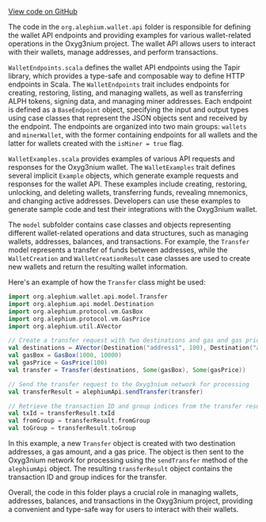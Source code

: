 [View code on GitHub](https://github.com/alephium/alephium/.autodoc/docs/json/wallet/src/main/scala/org/alephium/wallet/api)

The code in the `org.alephium.wallet.api` folder is responsible for defining the wallet API endpoints and providing examples for various wallet-related operations in the Oxyg3nium project. The wallet API allows users to interact with their wallets, manage addresses, and perform transactions.

`WalletEndpoints.scala` defines the wallet API endpoints using the Tapir library, which provides a type-safe and composable way to define HTTP endpoints in Scala. The `WalletEndpoints` trait includes endpoints for creating, restoring, listing, and managing wallets, as well as transferring ALPH tokens, signing data, and managing miner addresses. Each endpoint is defined as a `BaseEndpoint` object, specifying the input and output types using case classes that represent the JSON objects sent and received by the endpoint. The endpoints are organized into two main groups: `wallets` and `minerWallet`, with the former containing endpoints for all wallets and the latter for wallets created with the `isMiner = true` flag.

`WalletExamples.scala` provides examples of various API requests and responses for the Oxyg3nium wallet. The `WalletExamples` trait defines several implicit `Example` objects, which generate example requests and responses for the wallet API. These examples include creating, restoring, unlocking, and deleting wallets, transferring funds, revealing mnemonics, and changing active addresses. Developers can use these examples to generate sample code and test their integrations with the Oxyg3nium wallet.

The `model` subfolder contains case classes and objects representing different wallet-related operations and data structures, such as managing wallets, addresses, balances, and transactions. For example, the `Transfer` model represents a transfer of funds between addresses, while the `WalletCreation` and `WalletCreationResult` case classes are used to create new wallets and return the resulting wallet information.

Here's an example of how the `Transfer` class might be used:

```scala
import org.alephium.wallet.api.model.Transfer
import org.alephium.api.model.Destination
import org.alephium.protocol.vm.GasBox
import org.alephium.protocol.vm.GasPrice
import org.alephium.util.AVector

// Create a transfer request with two destinations and gas and gas price specified
val destinations = AVector(Destination("address1", 100), Destination("address2", 200))
val gasBox = GasBox(1000, 10000)
val gasPrice = GasPrice(100)
val transfer = Transfer(destinations, Some(gasBox), Some(gasPrice))

// Send the transfer request to the Oxyg3nium network for processing
val transferResult = alephiumApi.sendTransfer(transfer)

// Retrieve the transaction ID and group indices from the transfer result
val txId = transferResult.txId
val fromGroup = transferResult.fromGroup
val toGroup = transferResult.toGroup
```

In this example, a new `Transfer` object is created with two destination addresses, a gas amount, and a gas price. The object is then sent to the Oxyg3nium network for processing using the `sendTransfer` method of the `alephiumApi` object. The resulting `transferResult` object contains the transaction ID and group indices for the transfer.

Overall, the code in this folder plays a crucial role in managing wallets, addresses, balances, and transactions in the Oxyg3nium project, providing a convenient and type-safe way for users to interact with their wallets.
